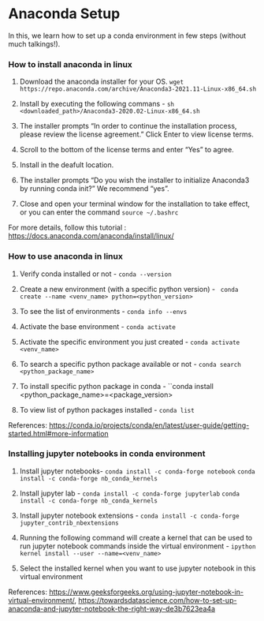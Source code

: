 
Anaconda Setup
====================

In this, we learn how to set up a conda environment in few steps (without much talkings!).

### How to install anaconda in linux
1. Download the anaconda installer for your OS.
    ``wget https://repo.anaconda.com/archive/Anaconda3-2021.11-Linux-x86_64.sh``

2. Install by executing the following commans - 
    ``sh <downloaded_path>/Anaconda3-2020.02-Linux-x86_64.sh``
    
3. The installer prompts “In order to continue the installation process, please review the license agreement.” Click Enter to view license terms.
4. Scroll to the bottom of the license terms and enter “Yes” to agree.
5. Install in the deafult location.
6. The installer prompts “Do you wish the installer to initialize Anaconda3 by running conda init?” We recommend “yes”.
7. Close and open your terminal window for the installation to take effect, or you can enter the command ``source ~/.bashrc``

For more details, follow this tutorial : https://docs.anaconda.com/anaconda/install/linux/

### How to use anaconda in linux
1. Verify conda installed or not - 
    ``conda --version``

2. Create a new environment (with a specific python version) -
    `` conda create --name <venv_name> python=<python_version>``
  
3. To see the list of environments - 
    ``conda info --envs``

4. Activate the base environment - 
    ``conda activate``

5. Activate the specific environment you just created -
    ``conda activate <venv_name>``
   
6. To search a specific python package available or not - 
    ``conda search <python_package_name>``
   
7. To install specific python package in conda -
    ``conda install <python_package_name>=<package_version>
    
7. To view list of python packages installed -
    ``conda list``
    
References: https://conda.io/projects/conda/en/latest/user-guide/getting-started.html#more-information
    
### Installing jupyter notebooks in conda environment
1. Install jupyter notebooks- 
    ``conda install -c conda-forge notebook``
    ``conda install -c conda-forge nb_conda_kernels``
   
2. Install jupyter lab -
    ``conda install -c conda-forge jupyterlab``
    ``conda install -c conda-forge nb_conda_kernels``
    
3. Install jupyter notebook extensions -
    ``conda install -c conda-forge jupyter_contrib_nbextensions``
    
4. Running the following command will create a kernel that can be used to run jupyter notebook commands inside the virtual environment -
    ``ipython kernel install --user --name=<venv_name>``
    
5. Select the installed kernel when you want to use jupyter notebook in this virtual environment

References: https://www.geeksforgeeks.org/using-jupyter-notebook-in-virtual-environment/, https://towardsdatascience.com/how-to-set-up-anaconda-and-jupyter-notebook-the-right-way-de3b7623ea4a

